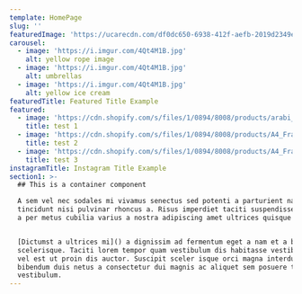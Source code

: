 ```yaml
---
template: HomePage
slug: ''
featuredImage: 'https://ucarecdn.com/df0dc650-6938-412f-aefb-2019d2349e13/'
carousel:
  - image: 'https://i.imgur.com/4Qt4M1B.jpg'
    alt: yellow rope image
  - image: 'https://i.imgur.com/4Qt4M1B.jpg'
    alt: umbrellas
  - image: 'https://i.imgur.com/4Qt4M1B.jpg'
    alt: yellow ice cream
featuredTitle: Featured Title Example
featured:
  - image: 'https://cdn.shopify.com/s/files/1/0894/8008/products/arabi_1024x1024@2x.jpg?v=1564353572'
    title: test 1
  - image: 'https://cdn.shopify.com/s/files/1/0894/8008/products/A4_Frame_Mockup_2ccfccc9-724a-4adb-9fe5-482dba21230f_300x300.jpg?v=1564353550'
    title: test 2
  - image: 'https://cdn.shopify.com/s/files/1/0894/8008/products/A4_Frame_Mockup_cd60a846-2e29-4120-81b1-dd0b2a23ada3_300x300.jpg?v=1564353578'
    title: test 3
instagramTitle: Instagram Title Example
section1: >-
  ## This is a container component

  A sem vel nec sodales mi vivamus senectus sed potenti a parturient nascetur
  tincidunt nisi pulvinar rhoncus a. Risus imperdiet taciti suspendisse facilisi
  a per metus cubilia varius a nostra adipiscing amet ultrices quisque ac mi a.


  [Dictumst a ultrices mi]() a dignissim ad fermentum eget a nam et a blandit
  scelerisque. Taciti lorem tempor quam vestibulum dis habitasse vestibulum diam
  vel est ut proin dis auctor. Suscipit sceler isque orci magna interdum vel
  bibendum duis netus a consectetur dui magnis ac aliquet sem posuere tincidunt
  vestibulum.
---
```

